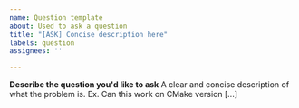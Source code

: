 ```yaml
---
name: Question template
about: Used to ask a question
title: "[ASK] Concise description here"
labels: question
assignees: ''

---
```


**Describe the question you'd like to ask**
A clear and concise description of what the problem is. Ex. Can this work on CMake version [...]
